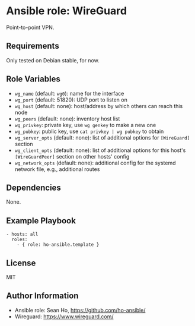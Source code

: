 # Ansible role: WireGuard
Point-to-point VPN.

## Requirements
Only tested on Debian stable, for now.

## Role Variables
+ `wg_name` (default: `wg0`): name for the interface
+ `wg_port` (default: 51820): UDP port to listen on
+ `wg_host` (default: none): host/address by which others can reach this node
+ `wg_peers` (default: none): inventory host list
+ `wg_privkey`: private key, use `wg genkey` to make a new one
+ `wg_pubkey`: public key, use `cat privkey | wg pubkey` to obtain
+ `wg_server_opts` (default: none): list of additional options for `[WireGuard]` section
+ `wg_client_opts` (default: none): list of additional options for this host's
  `[WireGuardPeer]` section on other hosts' config
+ `wg_network_opts` (default: none): additional config for the systemd network file,
  e.g., additional routes

## Dependencies
None.

## Example Playbook

```
- hosts: all
  roles:
    - { role: ho-ansible.template }
```

## License
MIT

## Author Information
+ Ansible role: Sean Ho, https://github.com/ho-ansible/
+ Wireguard: https://www.wireguard.com/
